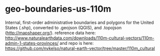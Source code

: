 geo-boundaries-us-110m
======================

Internal, first-order administrative boundaries and polygons for the United States (.shp), converted to .geojson (QGIS), and .topojson (http://mapshaper.org/). reference data here: http://www.naturalearthdata.com/downloads/110m-cultural-vectors/110m-admin-1-states-provinces/ and repo is here: https://github.com/nvkelso/natural-earth-vector/tree/master/110m_cultural
